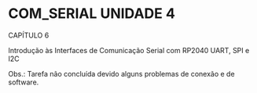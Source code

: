 # COM_SERIAL  UNIDADE 4  

CAPÍTULO 6

Introdução às Interfaces de Comunicação Serial com RP2040 UART, SPI e I2C

Obs.: Tarefa não concluída devido alguns problemas de conexão e de software.
